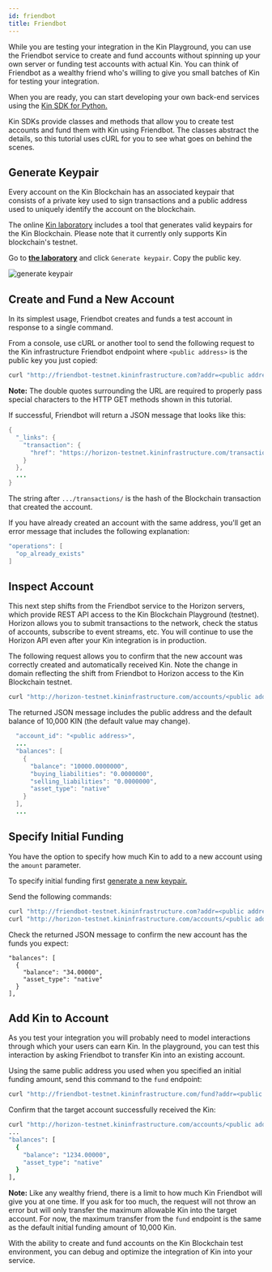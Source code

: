 ```yaml
---
id: friendbot
title: Friendbot
---
```


While you are testing your integration in the Kin Playground, you can use the Friendbot service to create and fund accounts without spinning up your own server or funding test accounts with actual Kin. You can think of Friendbot as a wealthy friend who's willing to give you small batches of Kin for testing your integration.

When you are ready, you can start developing your own back-end services using the [Kin SDK for Python.](documentation/python-sdk)

Kin SDKs provide classes and methods that allow you to create test accounts and fund them with Kin using Friendbot. The classes abstract the details, so this tutorial uses cURL for you to see what goes on behind the scenes.

## Generate Keypair

Every account on the Kin Blockchain has an associated keypair that consists of a private key used to sign transactions and a public address used to uniquely identify the account on the blockchain.

The online [Kin laboratory](https://laboratory.kin.org/#account-creator?network=test) includes a tool that generates valid keypairs for the Kin Blockchain. Please note that it currently only supports Kin blockchain's testnet.

Go to [**the laboratory**](https://laboratory.kin.org/#account-creator?network=test) and click `Generate keypair`. Copy the public key.

![generate keypair](../img/gen-keypair.png)

## Create and Fund a New Account

In its simplest usage, Friendbot creates and funds a test account in response to a single command.

From a console, use cURL or another tool to send the following request to the Kin infrastructure Friendbot endpoint where ```<public address>``` is the public key you just copied:

```bash
curl "http://friendbot-testnet.kininfrastructure.com?addr=<public address>"
```
**Note:** The double quotes surrounding the URL are required to properly pass special characters to the HTTP GET methods shown in this tutorial.

If successful, Friendbot will return a JSON message that looks like this:

```java
{
  "_links": {
    "transaction": {
      "href": "https://horizon-testnet.kininfrastructure.com/transactions/c1578edef2f6ac3c6e72134b5ea226c6391aef629d14fe8bee26e80016fc5249"
    }
  },
  ...
}
```

The string after `.../transactions/` is the hash of the Blockchain transaction that created the account.

If you have already created an account with the same address, you'll get an error message that includes the following explanation:

```java
"operations": [
  "op_already_exists"
]
```

## Inspect Account

This next step shifts from the Friendbot service to the Horizon servers, which provide REST API access to the Kin Blockchain Playground (testnet). Horizon allows you to submit transactions to the network, check the status of accounts, subscribe to event streams, etc. You will continue to use the Horizon API even after your Kin integration is in production.

The following request allows you to confirm that the new account was correctly created and automatically received Kin. Note the change in domain reflecting the shift from Friendbot to Horizon access to the Kin Blockchain testnet.

```bash
curl "http://horizon-testnet.kininfrastructure.com/accounts/<public address>"
```
The returned JSON message includes the public address and the default balance of 10,000 KIN (the default value may change).

```java
  "account_id": "<public address>",
  ...
  "balances": [
    {
      "balance": "10000.0000000",
      "buying_liabilities": "0.0000000",
      "selling_liabilities": "0.0000000",
      "asset_type": "native"
    }
  ],
  ...

  ```
## Specify Initial Funding
You have the option to specify how much Kin to add to a new account using the `amount` parameter.

To specify initial funding first [generate a new keypair.](#generate-keypair)

Send the following commands:

```bash
curl "http://friendbot-testnet.kininfrastructure.com?addr=<public address>&amount=34"
curl "http://horizon-testnet.kininfrastructure.com/accounts/<public address>"
```

Check the returned JSON message to confirm the new account has the funds you expect:

```
"balances": [
  {
    "balance": "34.00000",
    "asset_type": "native"
  }
],
```
## Add Kin to Account
As you test your integration you will probably need to model interactions through which your users can earn Kin. In the playground, you can test this interaction by asking Friendbot to transfer Kin into an existing account.

Using the same public address you used when you specified an initial funding amount, send this command to the `fund` endpoint:

```bash
curl "http://friendbot-testnet.kininfrastructure.com/fund?addr=<public address>&amount=1200"
```

Confirm that the target account successfully received the Kin:

```bash
curl "http://horizon-testnet.kininfrastructure.com/accounts/<public address>"
...
"balances": [
  {
    "balance": "1234.00000",
    "asset_type": "native"
  }
],
```
**Note:** Like any wealthy friend, there is a limit to how much Kin Friendbot will give you at one time. If you ask for too much, the request will not throw an error but will only transfer the maximum allowable Kin into the target account. For now, the maximum transfer from the `fund` endpoint is the same as the default initial funding amount of 10,000 Kin.

With the ability to create and fund accounts on the Kin Blockchain test environment, you can debug and optimize the integration of Kin into your service.
